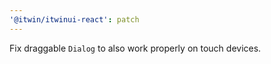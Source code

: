 ```yaml
---
'@itwin/itwinui-react': patch
---
```


Fix draggable `Dialog` to also work properly on touch devices.
